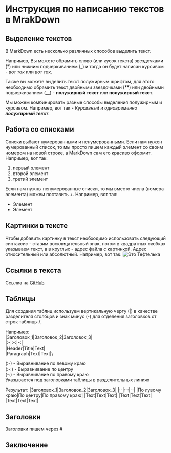 # Инструкция по написанию текстов в MrakDown

## Выделение текстов

В MarkDown есть несколько различных способов выделить текст. 

Например, Вы можете обрамить слово (или кусок текста) звездочками (*) или нижним подчеркиванием (_) и тогда он будет написан курсивом - *вот так* или _вот так_.

Также вы можете выделить текст полужирным шрифтом, для этого необходимо обрамить текст двойными звездочками (**) или двойными подчеркиванием (__) - **полужирный текст** или __полужирный текст__.

Мы можем комбинировать разные способы выделения полужирным и курсивом. Например, вот так - _Курсивный и одновременно **полужирный текст**_.

## Работа со списками

Списки выбают нумерованными и ненумерованными. Если нам нужен нумерованный список, то мы просто пишем каждый элемент со своим номером на новой строке, а MarkDown сам его красиво оформит. Например, вот так:
1. первый элемент
2. второй элемент
3. третий элемент

Если нам нужны ненумерованные списки, то мы вместо числа (номера элемента) можем поставить +. Например, вот так:
+ Элемент
+ Элемент

## Картинки в тексте

Чтобы добавить картинку в текст необходимо использовать следующий синтаксис - ставим восклицательный знак, потом в квадратных скобках указываем текст, а в круглых - адрес файла с картинкой. Адрес относительный или абсолютный. Например, вот так:
![Это Тефтелька](Teftelka.jpg)

## Ссылки в текста

Ссылка на [GitHub](https://github.com/)

## Таблицы
Для создания таблиц используем вертикальную черту (|) в качестве разделителя столбцов и знак минус (-) для отделения заголовков от строк таблицы.\

Например:\
|Заголовок_1|Заголовок_2|Заголовок_3|\
|:-|:-:|-:|\
|Header|Title|Text|\
|Paragraph|Text|Text|\

(:-) - Выравнивание по левому краю\
(:-:) - Выравнивание по центру\
(-:) - Выравнивание по правому краю\
Указывается под заголовками таблицы в разделительных линиях

Результат:
|Заголовок_1|Заголовок_2|Заголовок_3|
|:-|:-:|-:|
|По лувому краю|По центру|По правому краю|
|Text|Text|Text|
|Text|Text|Text|
|Text|Text|Text|

## Заголовки
Заголовки пишем через #

## Заключение